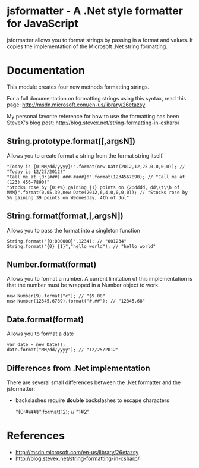 jsformatter - A .Net style formatter for JavaScript
===========
jsformatter allows you to format strings by passing in a format and values.  It copies the implementation of the Microsoft .Net string formatting.

Documentation
=============
This module creates four new methods formatting strings.  

For a full documentation on formatting strings using this syntax, read this page: http://msdn.microsoft.com/en-us/library/26etazsy

My personal favorite reference for how to use the formatting has been SteveX's blog post: http://blog.stevex.net/string-formatting-in-csharp/

String.prototype.format([,argsN])
---------------------------------

Allows you to create format a string from the format string itself.

	"Today is {0:MM/dd/yyyy}!".format(new Date(2012,12,25,0,0,0,0)); // "Today is 12/25/2012!"
	"Call me at {0:(###) ###-####}!".format(1234567890); // "Call me at (123) 456-7890!"
	"Stocks rose by {0:#%} gaining {1} points on {2:dddd, dd\\t\\h of MMM}".format(0.05,39,new Date(2012,6,4,0,0,0,0)); // "Stocks rose by 5% gaining 39 points on Wednesday, 4th of Jul"

String.format(format,[,argsN])
--------------------------------

Allows you to pass the format into a singleton function

	String.format("{0:000000}",1234); // "001234"
	String.format("{0} {1}","hello world"); // "hello world"

Number.format(format)
---------------------

Allows you to format a number.
A current limitation of this implementation is that the number must be wrapped in a Number object to work.

	new Number(9).format("c"); // "$9.00"
	new Number(12345.6789).format("#.##"); // "12345.68"

Date.format(format)
-------------------

Allows you to format a date

	var date = new Date();
	date.format("MM/dd/yyyy"); // "12/25/2012"

Differences from .Net implementation
------------------------------------

There are several small differences between the .Net formatter and the jsformatter:

* backslashes require **double** backslashes to escape characters

	"{0:#\\##}".format(12); // "1#2"

References
==========

* http://msdn.microsoft.com/en-us/library/26etazsy
* http://blog.stevex.net/string-formatting-in-csharp/
